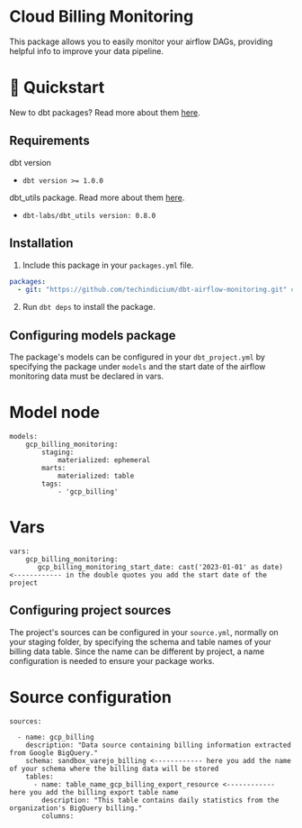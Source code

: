 # Cloud Billing Monitoring

This package allows you to easily monitor your airflow DAGs, providing helpful info to improve your data pipeline.

# :running: Quickstart

New to dbt packages? Read more about them [here](https://docs.getdbt.com/docs/building-a-dbt-project/package-management/).

## Requirements
dbt version
* ```dbt version >= 1.0.0```

dbt_utils package. Read more about them [here](https://hub.getdbt.com/dbt-labs/dbt_utils/latest/).
* ```dbt-labs/dbt_utils version: 0.8.0```

## Installation

1. Include this package in your `packages.yml` file.
```yaml
packages:
  - git: "https://github.com/techindicium/dbt-airflow-monitoring.git" # insert git URL
```

2. Run `dbt deps` to install the package.



## Configuring models package

The package's models can be configured in your `dbt_project.yml` by specifying the package under `models` and the start date of the airflow monitoring data must be declared in vars.

# Model node

```
models:
    gcp_billing_monitoring:
        staging:
            materialized: ephemeral
        marts:
            materialized: table
        tags:
            - 'gcp_billing'
```

# Vars

```
vars:
    gcp_billing_monitoring:
       gcp_billing_monitoring_start_date: cast('2023-01-01' as date) <------------ in the double quotes you add the start date of the project
```

## Configuring project sources

The project's sources can be configured in your `source.yml`, normally on your staging folder, by specifying the schema and table names of your billing data table. Since the name can be different by project, a name configuration is needed to ensure your package works.

# Source configuration

```
sources:

  - name: gcp_billing
    description: "Data source containing billing information extracted from Google BigQuery."
    schema: sandbox_varejo_billing <------------ here you add the name of your schema where the billing data will be stored
    tables:
      - name: table_name_gcp_billing_export_resource <------------ here you add the billing export table name
        description: "This table contains daily statistics from the organization's BigQuery billing."
        columns:
```